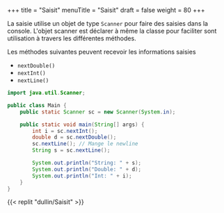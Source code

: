 +++
title = "Saisit"
menuTitle = "Saisit"
draft = false
weight = 80
+++

La saisie utilise un objet de type `Scanner` pour faire des saisies dans la console.
L'objet scanner est déclarer à même la classe pour faciliter sont utilisation à travers les différentes méthodes.

Les méthodes suivantes peuvent recevoir les informations saisies

* `nextDouble()`
* `nextInt()`
* `nextLine()`

```java
import java.util.Scanner;

public class Main {
    public static Scanner sc = new Scanner(System.in);

    public static void main(String[] args) {
        int i = sc.nextInt();
        double d = sc.nextDouble();
        sc.nextLine(); // Mange le newline
        String s = sc.nextLine();

        System.out.println("String: " + s);
        System.out.println("Double: " + d);
        System.out.println("Int: " + i);
    }
}
```

{{< replit "dullin/Saisit" >}}